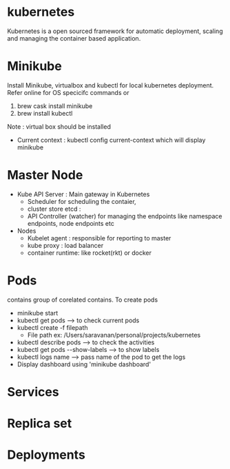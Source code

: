 # kubernetes

Kubernetes is a open sourced framework for automatic deployment, scaling and managing the container based application.

# Minikube
 Install Minikube, virtualbox and kubectl for local kubernetes deployment. Refer online for OS specicifc commands or
 
 1. brew cask install minikube
 2. brew install kubectl
 
Note : virtual box should be installed

* Current context : 
 kubectl config current-context which will display minikube
 
# Master Node

   * Kube API Server : Main gateway in Kubernetes
     * Scheduler for scheduling the contaier,
     * cluster store etcd : 
     * API Controller (watcher) for managing the endpoints like namespace endpoints, node endpoints etc
   * Nodes
     * Kubelet agent : responsible for reporting to master
     * kube proxy : load balancer
     * container  runtime: like rocket(rkt) or docker
# Pods
 contains group of corelated contains. To create pods
 
 * minikube start
 * kubectl get pods --> to check current pods
 * kubectl create -f filepath 
   * File path ex: /Users/saravanan/personal/projects/kubernetes
 * kubectl describe pods --> to check the activities
 * kubectl get pods --show-labels --> to show labels
 * kubectl logs name --> pass name of the pod to get the logs
* Display dashboard using 'minikube dashboard'
# Services
# Replica set
# Deployments
